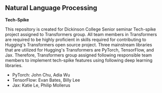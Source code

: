 ## Natural Language Processing 

**Tech-Spike**

This repository is created for Dickinson College Senior seminar Tech-spike project assigned to Transformers group.
All team members in Transformers are required to be highly proficient in skills required for contributing to Hugging's Transformers open source project.
Three mainstream libraries that are utilized for Hugging's Transformers are PyTorch, TensorFlow, and Jax.
Therefore, Transformers group assigned following responsible team members to implement tech-spike features using following deep learning libraries.

* PyTorch: John Chu, Adia Wu
* TensorFlow: Evan Bates, Billy Lee
* Jax: Katie Le, Philip Mollerus
